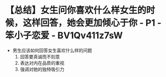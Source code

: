 # 【总结】女生问你喜欢什么样女生的时候，这样回答，她会更加倾心于你 - P1 - 笨小子恋爱 - BV1Qv411z7sW

-   男生应该如何回答女生喜欢什么样的问题
    1.  回答要真诚而不刻意
    2.  表达对内在品质的重视
    3.  强调对她的独特吸引力